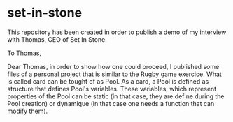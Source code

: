 # set-in-stone

This repository has been created in order to publish a demo of my interview with Thomas, CEO of Set In Stone.

To Thomas,

Dear Thomas, in order to show how one could proceed, I published some files of a personal project that is similar to the Rugby game exercice. What is called card can be tought of as Pool. As a card, a Pool is defined as structure that defines Pool's variables. These variables, which represent properties of the Pool can be static (in that case, they are define during the Pool creation) or dynamique (in that case one needs a function that can modify them).
















